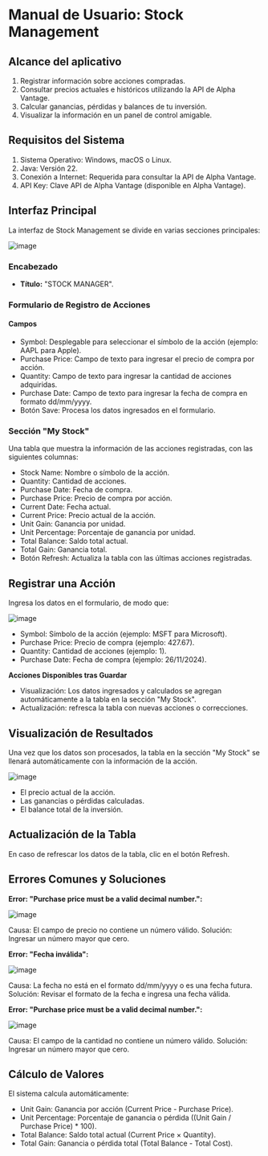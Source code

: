 # Manual de Usuario: Stock Management

## **Alcance del aplicativo**
1. Registrar información sobre acciones compradas.
2. Consultar precios actuales e históricos utilizando la API de Alpha Vantage.
3. Calcular ganancias, pérdidas y balances de tu inversión.
4. Visualizar la información en un panel de control amigable.
 
## **Requisitos del Sistema**

1. Sistema Operativo: Windows, macOS o Linux.
2. Java: Versión 22.
3. Conexión a Internet: Requerida para consultar la API de Alpha Vantage.
4. API Key: Clave API de Alpha Vantage (disponible en Alpha Vantage).

## **Interfaz Principal**

La interfaz de Stock Management se divide en varias secciones principales:

![image](https://github.com/user-attachments/assets/6f838cc5-689b-4223-a611-d7b6d52b2611)

### **Encabezado**
  - **Título:** "STOCK MANAGER".
### **Formulario de Registro de Acciones**
#### **Campos**
  - Symbol: Desplegable para seleccionar el símbolo de la acción (ejemplo: AAPL para Apple).
  - Purchase Price: Campo de texto para ingresar el precio de compra por acción.
  - Quantity: Campo de texto para ingresar la cantidad de acciones adquiridas.
  - Purchase Date: Campo de texto para ingresar la fecha de compra en formato dd/mm/yyyy.
  - Botón Save: Procesa los datos ingresados en el formulario.
### **Sección "My Stock"**
Una tabla que muestra la información de las acciones registradas, con las siguientes columnas:
  - Stock Name: Nombre o símbolo de la acción.
  - Quantity: Cantidad de acciones.
  - Purchase Date: Fecha de compra.
  - Purchase Price: Precio de compra por acción.
  - Current Date: Fecha actual.
  - Current Price: Precio actual de la acción.
  - Unit Gain: Ganancia por unidad.
  - Unit Percentage: Porcentaje de ganancia por unidad.
  - Total Balance: Saldo total actual.
  - Total Gain: Ganancia total.
  - Botón Refresh: Actualiza la tabla con las últimas acciones registradas.

## **Registrar una Acción**
Ingresa los datos en el formulario, de modo que:

![image](https://github.com/user-attachments/assets/27f4fcfd-80d1-4846-992c-5f4388b77f74)

  - Symbol: Símbolo de la acción (ejemplo: MSFT para Microsoft).
  - Purchase Price: Precio de compra (ejemplo: 427.67).
  - Quantity: Cantidad de acciones (ejemplo: 1).
  - Purchase Date: Fecha de compra (ejemplo: 26/11/2024).

**Acciones Disponibles tras Guardar**
  - Visualización: Los datos ingresados y calculados se agregan automáticamente a la tabla en la sección "My Stock".
  - Actualización: refresca la tabla con nuevas acciones o correcciones.

## **Visualización de Resultados**
Una vez que los datos son procesados, la tabla en la sección "My Stock" se llenará automáticamente con la información de la acción. 

![image](https://github.com/user-attachments/assets/fc0c95ea-cc5e-40b4-bbe2-90a6719e2835)

  - El precio actual de la acción.
  - Las ganancias o pérdidas calculadas.
  - El balance total de la inversión.

## **Actualización de la Tabla**
En caso de refrescar los datos de la tabla, clic en el botón Refresh.

## **Errores Comunes y Soluciones**
**Error: "Purchase price must be a valid decimal number.":**

![image](https://github.com/user-attachments/assets/1b4f0f20-08bc-4408-a29e-93c81fb0af4d)

Causa: El campo de precio no contiene un número válido.
Solución: Ingresar un número mayor que cero.

**Error: "Fecha inválida":**

![image](https://github.com/user-attachments/assets/5a91be7f-e50c-45bd-a79b-4c7a746c1908)

Causa: La fecha no está en el formato dd/mm/yyyy o es una fecha futura.
Solución: Revisar el formato de la fecha e ingresa una fecha válida.

**Error: "Purchase price must be a valid decimal number.":**

![image](https://github.com/user-attachments/assets/52c9b0d9-8091-4090-a4fa-ca71a4e0cd44)

Causa: El campo de la cantidad no contiene un número válido.
Solución: Ingresar un número mayor que cero.


## **Cálculo de Valores**
El sistema calcula automáticamente:

  - Unit Gain: Ganancia por acción (Current Price - Purchase Price).
  - Unit Percentage: Porcentaje de ganancia o pérdida ((Unit Gain / Purchase Price) * 100).
  - Total Balance: Saldo total actual (Current Price × Quantity).
  - Total Gain: Ganancia o pérdida total (Total Balance - Total Cost).

